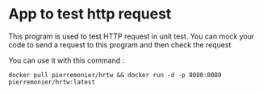 # App to test http request 

This program is used to test HTTP request in unit test. You can mock your code to send a request to this program and then check the request

You can use it with this command :

`docker pull pierremonier/hrtw && docker run -d -p 8080:8080 pierremonier/hrtw:latest`
